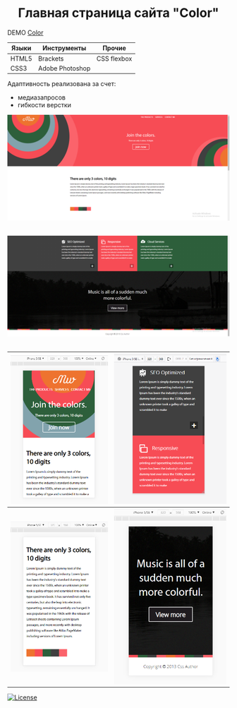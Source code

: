 <h1 align="center">Главная страница сайта "Сolor"</h1>

DEMO [Сolor](https://zena86.github.io/color/)

Языки    | Инструменты   |Прочие     
---------|---------------|-----------
HTML5    |Brackets       |CSS flexbox
CSS3     |Adobe Photoshop|           


Адаптивность реализована за счет:
* медиазапросов
* гибкости верстки

![Screenshort](/images/imgreadme/screen-main.png)
&nbsp;

![Screenshort](/images/imgreadme/screen1.png)
&nbsp;


![Screenshort 1](/images/imgreadme/screen-mobile1.png)|![Screenshort 1](/images/imgreadme/screen-mobile2.png)
------------------------------------------------------|------------------------------------------------------
![Screenshort 1](/images/imgreadme/screen-mobile3.png)|![Screenshort 1](/images/imgreadme/screen-mobile4.png)

[![License](https://img.shields.io/badge/License-Apache%202.0-blue.svg)](https://opensource.org/licenses/Apache-2.0)